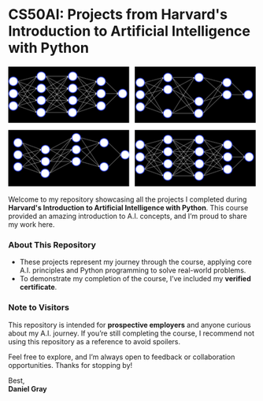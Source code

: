 # CS50AI: Projects from Harvard's Introduction to Artificial Intelligence with Python

![CS50AI](cs50AIpic.png)

Welcome to my repository showcasing all the projects I completed during **Harvard's Introduction to Artificial Intelligence with Python**. This course provided an amazing introduction to A.I. concepts, and I’m proud to share my work here.

### About This Repository
- These projects represent my journey through the course, applying core A.I. principles and Python programming to solve real-world problems.
- To demonstrate my completion of the course, I’ve included my **verified certificate**.

### Note to Visitors
This repository is intended for **prospective employers** and anyone curious about my A.I. journey. If you’re still completing the course, I recommend not using this repository as a reference to avoid spoilers.

Feel free to explore, and I’m always open to feedback or collaboration opportunities. Thanks for stopping by!

Best,  
**Daniel Gray**
